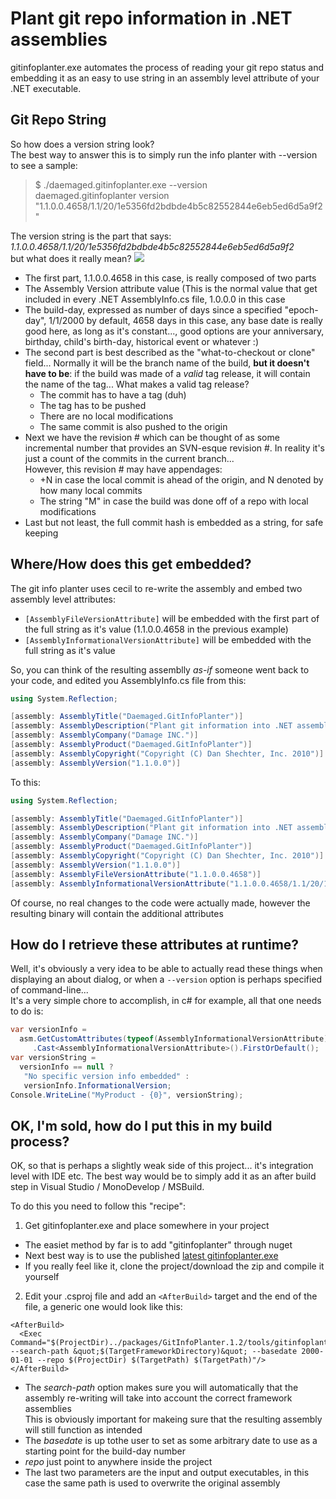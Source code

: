 # Plant git repo information in .NET assemblies #

gitinfoplanter.exe automates the process of reading your git repo status and embedding it as an easy to use string in an assembly level attribute of your .NET executable.

## Git Repo String ##

So how does a version string look?  
The best way to answer this is to simply run the info planter with --version to see a sample:

> $ ./daemaged.gitinfoplanter.exe --version  
> daemaged.gitinfoplanter version "1.1.0.0.4658/1.1/20/1e5356fd2bdbde4b5c82552844e6eb5ed6d5a9f2"

The version string is the part that says: *1.1.0.0.4658/1.1/20/1e5356fd2bdbde4b5c82552844e6eb5ed6d5a9f2*  
but what does it really mean?
<img src="http://damageboy.github.com/daemaged.gitinfoplanter/images/version-info-explanation.svg" />

- The first part, 1.1.0.0.4658 in this case, is really composed of two parts
 - The Assembly Version attribute value (This is the normal value that get included in every .NET AssemblyInfo.cs file, 1.0.0.0 in this case
 - The build-day, expressed as number of days since a specified "epoch-day", 1/1/2000 by default, 4658 days in this case, any base date is really good here, as long as it's constant..., good options are your anniversary, birthday, child's birth-day, historical event or whatever :)
- The second part is best described as the "what-to-checkout or clone" field... Normally it will be the branch name of the build, **but it doesn't have to be**: if the build was made of a *valid* tag release, it will contain the name of the tag... What makes a valid tag release?
  - The commit has to have a tag (duh)
  - The tag has to be pushed
  - There are no local modifications
  - The same commit is also pushed to the origin
- Next we have the revision # which can be thought of as some incremental number that provides an SVN-esque revision #. In reality it's just a count of the commits in the current branch...  
However, this revision # may have appendages:
  - +N in case the local commit is ahead of the origin, and N denoted by how many local commits
  - The string "M" in case the build was done off of a repo with local modifications
 - Last but not least, the full commit hash is embedded as a string, for safe keeping

## Where/How does this get embedded? ##
The git info planter uses cecil to re-write the assembly and embed two assembly level attributes:

- `[AssemblyFileVersionAttribute]` will be embedded with the first part of the full string as it's value (1.1.0.0.4658 in the previous example)
- `[AssemblyInformationalVersionAttribute]` will be embedded with the full string as it's value

So, you can think of the resulting assemblly *as-if* someone went back to your code, and edited you AssemblyInfo.cs file from this:

```c#
using System.Reflection;

[assembly: AssemblyTitle("Daemaged.GitInfoPlanter")]
[assembly: AssemblyDescription("Plant git information into .NET assemblies")]
[assembly: AssemblyCompany("Damage INC.")]
[assembly: AssemblyProduct("Daemaged.GitInfoPlanter")]
[assembly: AssemblyCopyright("Copyright (C) Dan Shechter, Inc. 2010")]
[assembly: AssemblyVersion("1.1.0.0")]
```

To this:
```c#
using System.Reflection;

[assembly: AssemblyTitle("Daemaged.GitInfoPlanter")]
[assembly: AssemblyDescription("Plant git information into .NET assemblies")]
[assembly: AssemblyCompany("Damage INC.")]
[assembly: AssemblyProduct("Daemaged.GitInfoPlanter")]
[assembly: AssemblyCopyright("Copyright (C) Dan Shechter, Inc. 2010")]
[assembly: AssemblyVersion("1.1.0.0")]
[assembly: AssemblyFileVersionAttribute("1.1.0.0.4658")]
[assembly: AssemblyInformationalVersionAttribute("1.1.0.0.4658/1.1/20/1e5356fd2bdbde4b5c82552844e6eb5ed6d5a9f2")]
```

Of course, no real changes to the code were actually made, however the resulting binary will contain the additional attributes

## How do I retrieve these attributes at runtime? ##

Well, it's obviously a very idea to be able to actually read these things when displaying an about dialog, or when a `--version` option is perhaps specified of command-line...  
It's a very simple chore to accomplish, in c# for example, all that one needs to do is:
```c#
var versionInfo = 
  asm.GetCustomAttributes(typeof(AssemblyInformationalVersionAttribute), false)
     .Cast<AssemblyInformationalVersionAttribute>().FirstOrDefault();
var versionString = 
  versionInfo == null ? 
   "No specific version info embedded" : 
   versionInfo.InformationalVersion;
Console.WriteLine("MyProduct - {0}", versionString);
```

## OK, I'm sold, how do I put this in my build process? ##
OK, so that is perhaps a slightly weak side of this project... it's integration level with IDE etc.
The best way would be to simply add it as an after build step in Visual Studio / MonoDevelop / MSBuild.

To do this you need to follow this "recipe":



1. Get gitinfoplanter.exe and place somewhere in your project
 - The easiet method by far is to add "gitinfoplanter" through nuget
 - Next best way is to use the published [latest gitinfoplanter.exe](https://github.com/downloads/damageboy/daemaged.gitinfoplanter/gitinfoplanter.exe "gitinfoplanter.exe")
 - If you really feel like it, clone the project/download the zip and compile it yourself   
2. Edit your .csproj file and add an `<AfterBuild>` target and the end of the file, a generic one would look like this:  

```
<AfterBuild>
  <Exec Command="$(ProjectDir)../packages/GitInfoPlanter.1.2/tools/gitinfoplanter.exe --search-path &quot;$(TargetFrameworkDirectory)&quot; --basedate 2000-01-01 --repo $(ProjectDir) $(TargetPath) $(TargetPath)"/>
</AfterBuild>
```

 - The *search-path* option makes sure you will automatically that the assembly re-writing will take into account the correct framework assemblies  
   This is obviously important for makeing sure that the resulting assembly will still function as intended
 - The *basedate* is up tothe user to set as some arbitrary date to use as a starting point for the build-day number
 - *repo* just point to anywhere inside the project
 - The last two parameters are the input and output executables, in this case the same path is used to overwrite the original assembly

